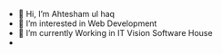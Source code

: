 - 👋 Hi, I’m Ahtesham ul haq
- 👀 I’m interested in Web Development
- 🌱 I’m currently Working in IT Vision Software House
- 

<!---
Ahteshamulhaq786/Ahteshamulhaq786 is a ✨ special ✨ repository because its `README.md` (this file) appears on your GitHub profile.
You can click the Preview link to take a look at your changes.
--->

